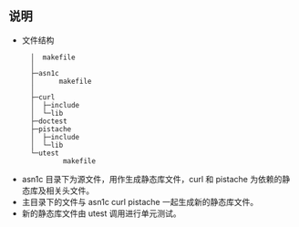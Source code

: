 
## 说明
- 文件结构
  ```shell
    │  makefile
    │
    ├─asn1c
    │      makefile
    │
    ├─curl
    │  ├─include
    │  └─lib
    ├─doctest
    ├─pistache
    │  ├─include
    │  └─lib
    └─utest
            makefile
  ```
- asn1c 目录下为源文件，用作生成静态库文件，curl 和 pistache 为依赖的静态库及相关头文件。
- 主目录下的文件与 asn1c curl pistache 一起生成新的静态库文件。
- 新的静态库文件由 utest 调用进行单元测试。
